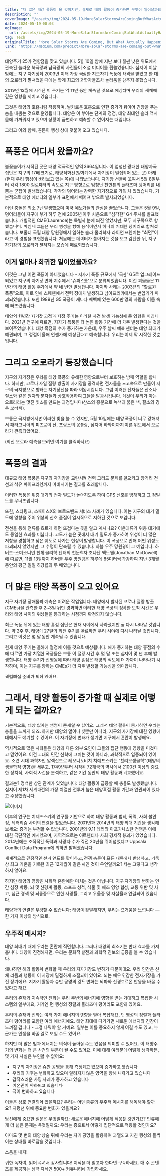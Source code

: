 ```yaml
---
title: "더 많은 태양 폭풍이 올 것이지만, 실제로 태양 활동이 증가하면 무엇이 일어날까요"
description: ""
coverImage: "/assets/img/2024-05-19-MoreSolarStormsAreComingButWhatActuallyHappensWhenSolarActivityIncreases_0.png"
date: 2024-05-19 00:03
ogImage: 
  url: /assets/img/2024-05-19-MoreSolarStormsAreComingButWhatActuallyHappensWhenSolarActivityIncreases_0.png
tag: Tech
originalTitle: "More Solar Storms Are Coming, But What Actually Happens When Solar Activity Increases?"
link: "https://medium.com/predict/more-solar-storms-are-coming-but-what-actually-happens-when-solar-activity-increases-18e96603b66e"
---
```



태양주기 25가 전향점을 맞고 있습니다. 5월 10일 밤에 지난 보다 훨씬 낮은 위도에서 관측된 놀라운 북극광과 남극광의 사진들이 소셜 미디어를 휩쓸었습니다. 심지어 이날 밤에는 지구 자기장이 2003년 이래 가장 극심한 지오자기 폭풍에 타격을 받았고 한 대의 오로라가 펼쳐졌을 때에는 학계 최고의 과학자들조차 놀라움을 감추지 못했습니다.

2019년 12월에 시작된 이 주기는 약 11년 동안 계속될 것으로 예상되며 우리의 세계에 깊은 영향을 끼치고 있습니다.

그것은 태양의 호흡처럼 작용하며, 날카로운 호흡으로 인한 증가가 뒤이어 긴장을 푸는 숨을 내뿜는 것으로 운영됩니다. 태양은 이 쌓이는 단계의 정점, 태양 최대인 솔라 맥시뭄에 가까워지고 있으며 상황이 급변하고 예측할 수 없어지는 때입니다.

그리고 이와 함께, 혼돈이 행성 상에 덧붙어 오고 있습니다.

<div class="content-ad"></div>

# 폭풍은 어디서 왔을까요?

불꽃놀이가 시작된 곳은 태양 적극적인 영역 3664입니다. 이 엄청난 광대한 태양자국 집단은 지구의 17배 크기로, 태양적화선(양자계에서 자기장이 밀집되어 있는 곳) 아래 (현재 우리 행성이 바라보고 있는 쪽)에 나타났습니다. 자기장 선들이 꼬여서 5월 8일부터 각각 1800 킬로미터의 속도로 지구 방향으로 엄청난 천만톤의 플라즈마 덩어리를 내뿜는 군집이 발생했습니다. 각각의 덩어리는 강력한 자기장으로 가득 차 있었습니다. 기본적으로 태양 에너지의 일부가 표면에서 떼어져 밖으로 발사되었습니다.

이런 충돌은 최소 7번 발생했으며 미국 예보가들의 관심을 끌었습니다. 그들은 5월 9일, 덩어리들이 지구에 닿기 하루 전에 2005년 이후 처음으로 "심각한" G4 주시를 발표했습니다. 개별적인 CME(Laurence)는 특별히 눈에 띄진 않았지만, 모두 지구쪽으로 향했습니다. 마침내 그들은 우리 행성을 향해 움직이면서 하나의 거대한 덩어리로 합쳐졌습니다. 보울더 국립 태양 망원경에서 일하는 솔라 물리학자 라이언 프렌치는 "최면"이라고 이 경험을 표현했습니다. 처음에는 데이터가 쏟아지는 것을 보고 감탄한 뒤, 지구 자기장의 오로라가 펼쳐지는 모습에 매료되었습니다.

## 이게 얼마나 희귀한 일이었을까요?

<div class="content-ad"></div>

이것은 그냥 어떤 폭풍이 아니었습니다 - 지자기 폭풍 규모에서 '극한' G5로 업그레이드되었고 지구의 자기장 변화 지수에서 '슈퍼스톰'으로 분류되었습니다. 이런 괴물들은 11년간의 태양 활동 주기에서 약 네 번만 발생합니다. 마지막 사례는 2003년의 "할로윈 폭풍"으로, 이로 인해 스웨덴에서 전력 장애가 발생하고 남아프리카에서는 변압기가 파괴되었습니다. 또한 1989년 G5 폭풍이 캐나다 퀘벡에 있는 600만 명의 사람을 어둠 속에 빠뜨렸습니다.

태양의 11년간 자기장 고점과 저점 주기는 이러한 사건 발생 가능성에 큰 영향을 미칩니다. 2021년 연구에 따르면, 지자기 폭풍은 더 높은 활동 기간에 더 자주 발생한다는 것을 보여주었습니다. 태양 흑점의 수가 증가하는 가운데, 우주 날씨 예측 센터는 태양 최대가 예견되며, 그 정점이 올해 언젠가에 예상된다고 예측합니다. 우리는 이제 막 시작한 것뿐입니다.

# 그리고 오로라가 등장했습니다

지구의 자기장은 우리를 태양 폭풍의 유해한 영향으로부터 보호하는 방패 역할을 합니다. 하지만, 코로나 자일 질량 방출이 자기장을 공격하면 전자들을 초고속으로 만들어 지구의 극지방으로 향하는 자기장선을 따라 이동시킵니다. 그럼 이러한 전자들은 산소나 질소와 같은 원자와 분자들과 상호작용하여 그들을 발광시킵니다. 이것이 우리가 아는 오로라라는 멋진 빛쇼를 만드는 과정입니다(산소의 흥분으로 녹색과 붉은 색, 질소의 경우 보라색).

<div class="content-ad"></div>

보통은 극지방에서만 이러한 빛을 볼 수 있지만, 5월 10일에는 태양 폭풍이 너무 강해져서 패타고니아의 피츠로이 산, 프랑스의 몽블랑, 심지어 하와이까지 이른 위도에서 오로라가 관측되었어요.

(최신 오로라 예측을 보려면 여기를 클릭하세요)

# 폭풍의 결과

대규모 태양 폭풍은 지구의 자기장을 교란시켜 전력 그리드 문제를 일으키고 장거리 전선과 석유 파이프라인까지 마비시키는 결과를 초래합니다.

<div class="content-ad"></div>

이러한 폭풍은 위층 대기의 전자 밀도가 높아지도록 하여 GPS 신호를 방해하고 그 정밀도를 무너뜨립니다.

또한, 스타링크, 스페이스X의 브로드밴드 서비스 사례가 있습니다. 이는 지구의 대기 밀도에 영향을 주어 위성의 신호 품질이 일시적으로 저하된 것으로 보입니다.

전선을 통해 전류를 흐르게 하면 뜨겁다는 것을 알고 계시나요? 이온대류가 위층 대기에도 동일한 효과를 미칩니다. 고도가 높은 곳에서 대기 밀도가 증가하여 위성이 더 많은 저항을 경험하고 낮은 궤도로 나가는 현상이 발생합니다. 이 폭풍으로 인해 어떤 위성도 파괴되지 않았지만, 그 수명이 단축될 수 있습니다. 하블 우주 망원경이 그 예입니다. 하버드-스미소니언 천체 물리학 센터의 천문학자 조나단 맥도웰(Jonathan McDowell)에 따르면, 11월 13일까지 하버블 우주 망원경은 하루에 85미터씩 하강하여 지난 3개월 동안의 평균 일일 하강률의 두 배였습니다.

<div class="content-ad"></div>

# 더 많은 태양 폭풍이 오고 있어요

지구 자기장 장애물의 예측은 어려운 작업입니다. 태양에서 발사된 코로나 질량 방출(CMEs)을 관측한 후 2~3일 뒤만 경과하면 이러한 태양 폭풍의 정확한 도착 시간은 우리와 태양 사이의 위성들을 통과하는 시점까지 확정되지 않습니다.

최근 폭풍 뒤에 있는 태양 홍점 집단은 현재 시야에서 사라졌지만 곧 다시 나타날 것입니다. 약 2주 후, 태양이 27일의 회전 주기를 완료하면 우리 시야에 다시 나타날 것입니다. 그리고 이것은 몇 달 동안 계속될 수 있습니다.

현재 태양 주기는 올해에 절정에 이를 것으로 예상됩니다. 해가 증가하는 태양 홍점의 수에 따르면 가장 치열한 폭풍들은 보통 이 절정 시간 후 몇 달 또는 심지어 몇 년 후에 발생합니다. 태양 주기가 진행됨에 따라 태양 홍점은 태양의 적도에 더 가까이 나타나기 시작하며, 이는 지구를 향하는 CMEs가 더 자주 발생할 가능성을 의미합니다.

<div class="content-ad"></div>

격렬해질 준비가 되어 있어요.

# 그래서, 태양 활동이 증가할 때 실제로 어떻게 되는 걸까요?

기본적으로, 태양 없이는 생명이 존재할 수 없어요. 그래서 태양 활동이 증가하면 우리는 충돌을 느끼게 되죠. 하지만 태양의 열이나 빛뿐만 아니라, 지구의 자기장에 대한 영향에 대해서도 얘기할 수 있어요. 이 자기장에 변화가 생기면 지구에서 혼란이 발생해요.

역사적으로 많은 사회들은 태양과 다른 외부 요인이 그들의 집단 행동에 영향을 미쳤다고 믿었어요. 이건 고대의 민간 신학에 그치는 것이 아니라, 과학적으로 입증되어 있어요. 소련 시대 과학자인 알렉산드르 레오니도비치 치예프스키는 "헬리오생물학"(태양의 생물학적 영향)을 세우고, 1749년부터 시작된 72개국의 역사에서 2100건 이상의 중요한 정치적, 사회적 사건을 분석하고, 같은 기간 동안의 태양 활동과 비교했어요.

<div class="content-ad"></div>

결과는? 명백한 상관 관계가 있었습니다: 태양 활동이 급증할 때 충돌도 발생했습니다. 심지어 제1차 세계대전의 가장 치열한 전투가 높은 태양흑점 활동 기간과 연관되어 있다고 주장했습니다.

![이미지](/assets/img/2024-05-19-MoreSolarStormsAreComingButWhatActuallyHappensWhenSolarActivityIncreases_1.png)

이후의 연구는 치제프스키의 연구를 기반으로 하여 태양 활동과 범죄, 폭력, 사회 불안정, 테러리즘 사이의 연결을 찾았습니다. 2001년과 2014년의 태양 최대 기간을 생각해보세요: 증거는 부정할 수 없습니다. 2001년의 9.11 테러와 아프가니스탄 전쟁은 이에 대한 극단적인 예시였으며, 지역적으로는 아르헨티나 사회 경제적 붕괴가 있었습니다. 2014년에는 조직적인 폭력과 사망자 수가 직전 20년을 뛰어넘었다고 Uppsala Conflict Data Program에 의하면 밝혀졌습니다.

세계적으로 결정적인 선거 연도를 맞이하고, 전쟁 충돌이 모든 대륙에서 발생하고, 기록상 최고 기온을 기록한 최근 12개월이 같은 해인 것이 우연일까요? 저는 그렇다고 생각하지 않아요.

<div class="content-ad"></div>

하지만 태양의 영향은 사회적 혼란에만 미치는 것은 아닙니다. 지구 자기장의 변화는 인간 심장 박동, 뇌 및 신경계 활동, 스포츠 성적, 식물 및 해조 영양 합성, 교통 위반 및 사고, 심근 경색 및 뇌졸중으로 인한 사망률, 그리고 우울증 및 자살율과 연결되어 있습니다.

태양과의 연결은 부정할 수 없습니다: 태양이 활발해지면, 우리는 뜨거움을 느낍니다 — 한 가지 이상의 방식으로.

## 우주적 메시지?

태양 최대기 때에 우리는 혼란에 직면합니다. 그러나 태양의 최소기는 반대 효과를 가져옵니다. 태양이 진정해지면, 우리는 문화적 발전과 과학적 진보의 급증을 볼 수 있습니다.

<div class="content-ad"></div>

왜냐하면 해의 활동이 변화할 때 우리의 지자기장도 변하기 때문이에요. 우리 인간은 신체 리듬과 행동이 이 지장에 밀접하게 조절되어 있어요. 뇌는 매우 민감한 전자기장을 가진 장기에요: 지자기 활동과 슈만 공명의 강도 변화는 뇌파와 신경호르몬 반응을 바꿀 수 있다고 해요.

우리의 존재와 지속적인 진화는 우리 주변의 에너지에 영향을 받는 거대하고 복잡한 시스템의 일부에요, 거기엔 먼 행성의 정렬과 플라즈마 덩어리도 포함돼 있어요.

우리의 존재와 진화는 여러 가지 에너지의 영향을 받아 복잡해요, 먼 행성의 정렬과 플라즈마 덩어리를 포함한 여러 에너지에요. 태양 최대에 다가가면 새로운 에너지와 긴장이 느껴질 겁니다 - 그걸 다뤄야 할 거예요. 일부는 이를 중요하지 않게 여길 수도 있고, 누군가는 인생을 바꿀 일로 보일 수도 있어요.

하지만 더 많은 빛과 에너지는 의식이 높아질 수도 있음을 의미할 수 있어요. 이 태양주기의 변화는 더 큰 사건의 부분이 될 수도 있어요. 이에 대해 여러분이 어떻게 생각하든, 몇 가지 사실은 부인할 수 없어요:

<div class="content-ad"></div>

- 지구의 자기장은 슈만 공명을 통해 측정되고 있으며 증가하고 있습니다
- 우리의 기후는 변화하고 있으며 알려지지 않은 영역을 향해 나아가고 있습니다
- 갑작스러운 사망 사례가 증가하고 있습니다
- 이온권이 약화되고 있습니다
- 극이 변화하고 있습니다

이들은 상호 연결되어 있을까요? 우리는 어떤 종류의 우주적 메시지를 해독해야 할까요? 지평선 위에 중요한 변화가 있을까요?

당신에게 중요한 질문은 무엇일까요: 새로운 에너지에 어떻게 적응할 것인가요? 인류에게 더 넓은 문제는 무엇일까요: 우리는 종으로서 어떻게 집단적으로 적응할 것인가요?

아마도 몇 번의 태양 상술 뒤에 우리는 자기 공명을 활용하여 과열되고 지친 행성의 들썩이는 상태를 바로잡을 것입니다.

<div class="content-ad"></div>

소음을 내자!

귀한 독자여, 읽어 주셔서 감사합니다! 지식을 더 얻고자 한다면 구독하세요. 매 주 콘텐츠를 제공하는 남극 지식인 500+ 커뮤니티에 가입하세요.